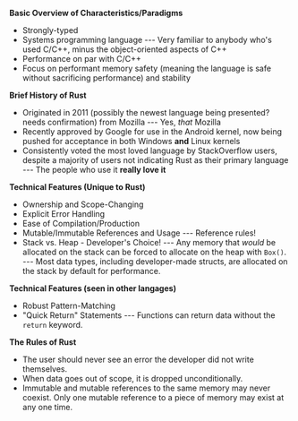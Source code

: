 **Basic Overview of Characteristics/Paradigms**
- Strongly-typed
- Systems programming language
--- Very familiar to anybody who's used C/C++, minus the object-oriented aspects of C++
- Performance on par with C/C++
- Focus on performant memory safety (meaning the language is safe without sacrificing performance) and stability 

**Brief History of Rust**
- Originated in 2011 (possibly the newest language being presented? needs confirmation) from Mozilla
--- Yes, *that* Mozilla
- Recently approved by Google for use in the Android kernel, now being pushed for acceptance in both Windows **and** Linux kernels 
- Consistently voted the most loved language by StackOverflow users, despite a majority of users not indicating Rust as their primary language
--- The people who use it **really love it**

**Technical Features (Unique to Rust)** 
- Ownership and Scope-Changing
- Explicit Error Handling
- Ease of Compilation/Production
- Mutable/Immutable References and Usage
--- Reference rules! 
- Stack vs. Heap - Developer's Choice!
--- Any memory that *would* be allocated on the stack can be forced to allocate on the heap with ` Box() `. 
--- Most data types, including developer-made structs, are allocated on the stack by default for performance. 

**Technical Features (seen in other langages)**
- Robust Pattern-Matching
- "Quick Return" Statements
--- Functions can return data without the ` return ` keyword.

**The Rules of Rust**
- The user should never see an error the developer did not write themselves.
- When data goes out of scope, it is dropped unconditionally. 
- Immutable and mutable references to the same memory may never coexist. Only one mutable reference to a piece of memory may exist at any one time. 
